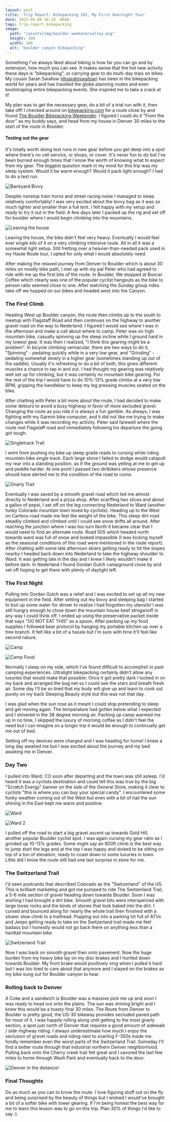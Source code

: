```yaml
---
layout: post
title: 'Trip Report: Bikepacking 101, My First Overnight Tour'
date: 2022-05-09 16:19 -0600
tags: trip-report bikepacking
image:
  path: "/assets/img/boulder-weekend/valley.png"
  height: 100
  width: 100
  alt: "boulder canyon bikepacking"
---
```


Something I've always liked about biking is how far you can go and by extension, how much you can see. It makes sense that the hot new activity these days is "bikepacking", or carrying gear to do multi-day trips on bikes. My cousin Sarah Swallow ([@sarahjswallow](https://www.instagram.com/sarahjswallow/?hl=en)) has been in the bikepacking world for years and has traveled the globe planning routes and even bootstraping entire bikepacking events. She inspired me to take a crack at it!

My plan was to get the necessary gear, do a bit of a trial run with it, then take off! I checked around on [bikepacking.com](bikepacking.com) for a route close by and found [The Boulder Bikepacking Weekender](https://bikepacking.com/routes/boulder-bikepacking-loop/). I figured I could do it "From the door" as my buddy says, and head from my house in Denver 30 miles to the start of the route in Boulder.

#### Testing out the gear

It's totally worth doing test runs in new gear before you get deep into a spot where there's no cell service, or shops, or cover. It's never fun to do but I've been burned enough times that I know the worth of knowing what to expect from my gear. The biggest question mark in my mind for this trip was my sleep system. Would it be warm enough? Would it pack light enough? I had to do a test run.

![Backyard Bivvy](/assets/img/boulder-weekend/bivvy.png)

Despite nonstop train horns and street racing noise I managed to sleep relatively comfortably! I was very excited about the bivvy bag as it was so much lighter and smaller than a full tent. I felt happy with my setup and ready to try it out in the field. A few days later I packed up the rig and set off for boulder where I would begin climbing into the mountains.

![Leaving the house](/assets/img/boulder-weekend/leaving-the-house.png)

Leaving the house, the bike didn't feel very heavy. Eventually I would feel ever single kilo of it on a very climbing intensive route. All in all it was a somewhat light setup. Still fretting over a heavier-than-needed pack used in my Haute Route tour, I opted for only what I would absolutely need.

After making the relaxed journey from Denver to Boulder which is about 30 miles on mostly bike path, I met up with my pal Peter who had agreed to ride with me up the first bits of the route. In Boulder, We stopped at Boxcar Coffee which clearly was one of the popular cyclist hangouts as the bike to person ratio seemed close to one. After watching the Sunday group rides take off we hopped on our bikes and headed west into the Canyon.

### The First Climb

Heading West up Boulder canyon, the route then climbs up to the south to meetup with Flagstaff Road and then continues on the highway to another gravel road on the way to Nederland. I figured I would see where I was in the afternoon and make a call about where to camp. Peter was on high mountain bike, casually spinning up the steep incline while I ground hard in my lowest gear. It was then I realized, "I think this gearing might be a problem". In bicycle climbing vernacular, there are two ways to do it, "Spinning" - pedaling quickly while in a very low gear, and "Grinding" - pedaling somewhat slowly in a higher gear (sometimes standing up out of the saddle). Usually it's refreshing to do a bit of both, this gives different muscles a chance to tap in and out. I had thought my gearing was relatively well set up for climbing, but it was certainly no mountain bike gearing. For the rest of the trip I would have to do 10%-13% grade climbs at a very low RPM, gripping the handlebar to keep my leg pressing muscles seated on the bike.

After chatting with Peter a bit more about the route, I had decided to make some detours to avoid a busy highway in favor of more secluded gravel. Changing the route as you ride it is always a fun gamble. As always, I was fighting with my Garmin bike computer, and it did not like me trying to make changes while it was recording my activity. Peter said farewell where the route met Flagstaff road and immediately following his departure the going got tough.

![Singletrack Trail](/assets/img/boulder-weekend/singletrack.png)

I went from pushing my bike up steep grade roads to cursing while riding mountain bike single track. Each large stone I failed to dodge would catapult my rear into a standing position, as if the ground was yelling at me to get up and peddle harder. At one point I passed two dirtbikers whose presence should have alerted me to the condition of the road to come.

![Gnarly Trail](/assets/img/boulder-weekend/trail-2.png)

Eventually I was saved by a smooth gravel road which led me almost directly to Nederland and a pizza shop. After scarffing two slices and about a gallon of pepsi, I set off on the leg connecting Nederland to Ward (another funky Colorado mountain town loved by cyclists). Heading up to the West on Caribou road made me feel the weight of the bike. This steep dirt road steadily climbed and climbed until I could see snow drifts all around. After reaching the junction where I was too turn North it became clear that I would need to find an alternate route. Road 505 which headed north towards ward was full of snow and looked impassible (I was kicking myself as the seasonal conditions of this road were mentioned in the route report). After chatting with some late afternoon skiers getting ready to hit the slopes nearby I headed back down into Nederland to take the highway shoulder to Ward. It was getting late in the day and I knew I likely wouldn't make it before dark. In Nederland I found Gordan Gulch campground close by and set off hoping to get there with plenty of daylight left.

### The First Night

Pulling into Gordan Gulch was a relief and I was excited to set up all my new equipment in the field. After setting out my bivvy and sleeping bag I started to boil up some water for dinner to realize I had forgotten my utensils! I was still hungry enough to chow down the mountain house beef stroganoff in any way I could think off. I ended up using the preservative packet inside that says "DO NOT EAT THIS" as a spoon. After packing up my food supplies I followed bear protocol by hanging my portable kitchen up over a tree branch. It felt like a bit of a hassle but I'm sure with time it'll feel like second nature.

![Camp](/assets/img/boulder-weekend/camp.png)

![Camp Food](/assets/img/boulder-weekend/camp-food.png)

Normally I sleep on my side, which I've found difficult to accomplish in past camping experiences. Ultralight bikepacking certainly didn't allow any luxuries that would make that possible. Once it got pretty dark I tucked in on my back and arranged the bug net so I could see the stars and breath fresh air. Some day I'll be so tired that my body will give up and learn to conk out purely on my back Sleeping Beauty style but this was not that day.

I was glad when the sun rose as it meant I could stop pretending to sleep and get moving again. The temperature had gotten below what I expected and I shivered in the 38 degree morning air. Packing up camp warmed me up in no time, I skipped the luxury of morning coffee as I didn't feel the need but I can imagine on a longer trip it would be enough to continually get me out of bed.

Setting off my devices were charged and I was heading for home! I knew a long day awaited me but I was excited about the journey and my bed awaiting me in Denver.

### Day Two

I pulled into Ward, CO soon after departing and the town was still asleep. I'd heard it was a cyclists destination and could tell this was true by the big "Scratch Energy" banner on the side of the General Store, making it clear to cyclists "this is where you can buy your special candy". I encountered some funky weather coming out of the West but even with a bit of hail the sun shining in the East kept me warm and positive.

![Ward](/assets/img/boulder-weekend/ward.png)

![Ward 2](/assets/img/boulder-weekend/ward-2.png)

I pulled off the road to start a big gravel ascent up towards Gold Hill, another popular Boulder cyclist spot. I was again cursing my gear ratio as I grinded up 10-13% grades. Some might say an 800ft climb is the best way to jump start the legs and at the top I was happy and stoked to be sitting on top of a ton of elevation, ready to coast down to some luxuries in town. Little did I know the route still had one last surprise in store for me.

### The Switzerland Trail

I'd seen postcards that described Colorado as the "Switzerland" of the US. This is brilliant marketing and got me pumped to ride The Switzerland Trail, a 5-6 mile section of gravel heading down towards Boulder. Soon I was wishing I had brought a dirt bike. Smooth gravel bits were intersperced with large loose rocks and the kinds of stones that look baked into the dirt. I cursed and bounced along for nearly the whole trail then finished with a slower slow climb to a trailhead. Popping out into a parking lot full of ATVs and Jeeps getting ready to take on the Switzerland trail made me feel badass but I honestly would not go back there on anything less than a hardtail mountain bike.

![Switzerland Trail](/assets/img/boulder-weekend/road.png)

Now I was back on smooth gravel then onto pavement. Now the huge burden from my heavy bike lay on my disc brakes and I hurtled down towards Boulder. My front brake would positively sing when I pulled it hard but I was too tired to care about that anymore and I stayed on the brakes as my bike sung out for Boulder canyon to hear.

### Rolling back to Denver

A Coke and a sandwich is Boulder was a massive pick me up and soon I was ready to head out onto the plains. The sun was shining bright and I knew this would be a toasty final 30 miles. The Route from Denver to Boulder is pretty good, the US-30 bikeway provides secluded paved path for most of it. I was happily rolling along until getting to the most gnarly section, a spot just north of Denver that requires a good amount of sidewalk / side-highway riding. I always underestimate how much I enjoy the seclusion of gravel roads and riding next to snarling F-350s made me fondly remember even the worst parts of the Switzerland Trail. Someday I'll find a better route through that industrial northern Denver neighborhood. Pulling back onto the Cherry creek trail felt great and I savored the last few miles to home through Wash Park and eventually back to the door.

![Denver in the distance!](/assets/img/boulder-weekend/denver.png)

### Final Thoughts

Do as much as you can to know the route. I love figuring stuff out on the fly and being surprised by the beauty of things but I wished I would've brought a bit of a softer bike with lower gearing. If I'm being honest the best way for me to learn this lesson was to go on this trip. Plan 30% of things I'd like to say :).
